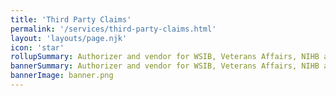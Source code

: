 ```yaml
---
title: 'Third Party Claims'
permalink: '/services/third-party-claims.html'
layout: 'layouts/page.njk'
icon: 'star'
rollupSummary: Authorizer and vendor for WSIB, Veterans Affairs, NIHB and most third party insurances.
bannerSummary: Authorizer and vendor for WSIB, Veterans Affairs, NIHB and most third party insurances.
bannerImage: banner.png
---
```

